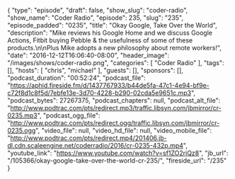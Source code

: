 {
  "type": "episode",
  "draft": false,
  "show_slug": "coder-radio",
  "show_name": "Coder Radio",
  "episode": 235,
  "slug": "235",
  "episode_padded": "0235",
  "title": "Okay Google, Take Over the World",
  "description": "Mike reviews his Google Home and we discuss Google Actions, Fitbit buying Pebble & the usefulness of some of these products.\n\nPlus Mike adopts a new philosophy about remote workers!",
  "date": "2016-12-12T16:06:40-08:00",
  "header_image": "/images/shows/coder-radio.png",
  "categories": [
    "Coder Radio"
  ],
  "tags": [],
  "hosts": [
    "chris",
    "michael"
  ],
  "guests": [],
  "sponsors": [],
  "podcast_duration": "00:52:24",
  "podcast_file": "https://aphid.fireside.fm/d/1437767933/b44de5fa-47c1-4e94-bf9e-c72f8d1c8f5d/7ebfe13e-3d70-4228-b290-02cda5e9651c.mp3",
  "podcast_bytes": 27267375,
  "podcast_chapters": null,
  "podcast_alt_file": "http://www.podtrac.com/pts/redirect.mp3/traffic.libsyn.com/jbmirror/cr-0235.mp3",
  "podcast_ogg_file": "http://www.podtrac.com/pts/redirect.ogg/traffic.libsyn.com/jbmirror/cr-0235.ogg",
  "video_file": null,
  "video_hd_file": null,
  "video_mobile_file": "http://www.podtrac.com/pts/redirect.mp4/201406.jb-dl.cdn.scaleengine.net/coderradio/2016/cr-0235-432p.mp4",
  "youtube_link": "https://www.youtube.com/watch?v=sf1ZO2riQz8",
  "jb_url": "/105366/okay-google-take-over-the-world-cr-235/",
  "fireside_url": "/235"
}

